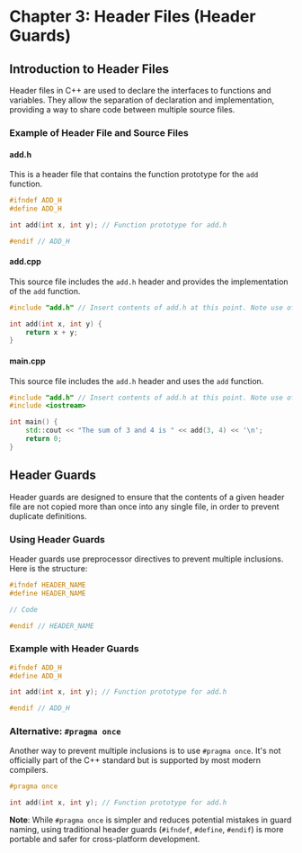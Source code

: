 # Chapter 3: Header Files (Header Guards)

## Introduction to Header Files

Header files in C++ are used to declare the interfaces to functions and variables. They allow the separation of declaration and implementation, providing a way to share code between multiple source files.

### Example of Header File and Source Files

#### add.h

This is a header file that contains the function prototype for the `add` function.

```cpp
#ifndef ADD_H
#define ADD_H

int add(int x, int y); // Function prototype for add.h

#endif // ADD_H
```

#### add.cpp

This source file includes the `add.h` header and provides the implementation of the `add` function.

```cpp
#include "add.h" // Insert contents of add.h at this point. Note use of double quotes here.

int add(int x, int y) {
    return x + y;
}
```

#### main.cpp

This source file includes the `add.h` header and uses the `add` function.

```cpp
#include "add.h" // Insert contents of add.h at this point. Note use of double quotes here.
#include <iostream>

int main() {
    std::cout << "The sum of 3 and 4 is " << add(3, 4) << '\n';
    return 0;
}
```

## Header Guards

Header guards are designed to ensure that the contents of a given header file are not copied more than once into any single file, in order to prevent duplicate definitions.

### Using Header Guards

Header guards use preprocessor directives to prevent multiple inclusions. Here is the structure:

```cpp
#ifndef HEADER_NAME
#define HEADER_NAME

// Code

#endif // HEADER_NAME
```

### Example with Header Guards

```cpp
#ifndef ADD_H
#define ADD_H

int add(int x, int y); // Function prototype for add.h

#endif // ADD_H
```

### Alternative: `#pragma once`

Another way to prevent multiple inclusions is to use `#pragma once`. It's not officially part of the C++ standard but is supported by most modern compilers.

```cpp
#pragma once

int add(int x, int y); // Function prototype for add.h
```

**Note**: While `#pragma once` is simpler and reduces potential mistakes in guard naming, using traditional header guards (`#ifndef`, `#define`, `#endif`) is more portable and safer for cross-platform development.
